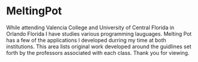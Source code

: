 # MeltingPot
While attending Valencia College and University of Central Florida in Orlando Florida I have studies various programming lauguages. Melting Pot has a few of the applications I developed durring my time at both institutions. This area lists original work developed around the guidlines set forth by the professors associated with each class. Thank you for viewing.
